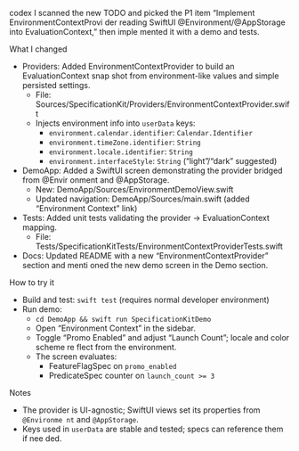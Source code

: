 codex
I scanned the new TODO and picked the P1 item “Implement EnvironmentContextProvi
der reading SwiftUI @Environment/@AppStorage into EvaluationContext,” then imple
mented it with a demo and tests.

What I changed
- Providers: Added EnvironmentContextProvider to build an EvaluationContext snap
shot from environment-like values and simple persisted settings.
  - File: Sources/SpecificationKit/Providers/EnvironmentContextProvider.swift
  - Injects environment info into `userData` keys:
    - `environment.calendar.identifier`: `Calendar.Identifier`
    - `environment.timeZone.identifier`: `String`
    - `environment.locale.identifier`: `String`
    - `environment.interfaceStyle`: `String` (“light”/“dark” suggested)
- DemoApp: Added a SwiftUI screen demonstrating the provider bridged from @Envir
onment and @AppStorage.
  - New: DemoApp/Sources/EnvironmentDemoView.swift
  - Updated navigation: DemoApp/Sources/main.swift (added “Environment Context”
link)
- Tests: Added unit tests validating the provider → EvaluationContext mapping.
  - File: Tests/SpecificationKitTests/EnvironmentContextProviderTests.swift
- Docs: Updated README with a new “EnvironmentContextProvider” section and menti
oned the new demo screen in the Demo section.

How to try it
- Build and test: `swift test` (requires normal developer environment)
- Run demo:
  - `cd DemoApp && swift run SpecificationKitDemo`
  - Open “Environment Context” in the sidebar.
  - Toggle “Promo Enabled” and adjust “Launch Count”; locale and color scheme re
flect from the environment.
  - The screen evaluates:
    - FeatureFlagSpec on `promo_enabled`
    - PredicateSpec counter on `launch_count >= 3`

Notes
- The provider is UI-agnostic; SwiftUI views set its properties from `@Environme
nt` and `@AppStorage`.
- Keys used in `userData` are stable and tested; specs can reference them if nee
ded.
